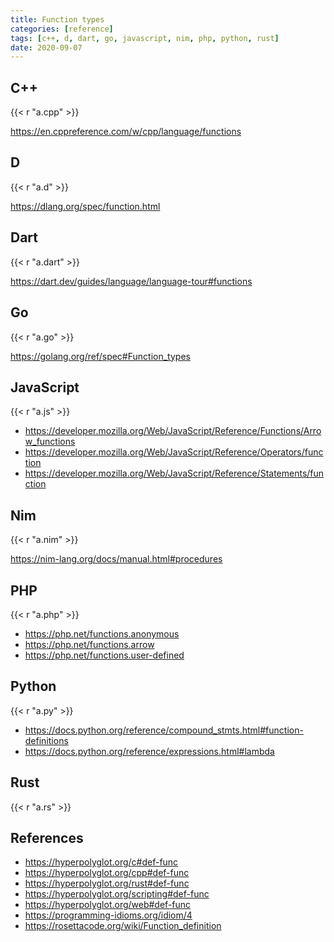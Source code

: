 ```yaml
---
title: Function types
categories: [reference]
tags: [c++, d, dart, go, javascript, nim, php, python, rust]
date: 2020-09-07
---
```


## C++

{{< r "a.cpp" >}}

<https://en.cppreference.com/w/cpp/language/functions>

## D

{{< r "a.d" >}}

<https://dlang.org/spec/function.html>

## Dart

{{< r "a.dart" >}}

<https://dart.dev/guides/language/language-tour#functions>

## Go

{{< r "a.go" >}}

<https://golang.org/ref/spec#Function_types>

## JavaScript

{{< r "a.js" >}}

- <https://developer.mozilla.org/Web/JavaScript/Reference/Functions/Arrow_functions>
- <https://developer.mozilla.org/Web/JavaScript/Reference/Operators/function>
- <https://developer.mozilla.org/Web/JavaScript/Reference/Statements/function>

## Nim

{{< r "a.nim" >}}

<https://nim-lang.org/docs/manual.html#procedures>

## PHP

{{< r "a.php" >}}

- <https://php.net/functions.anonymous>
- <https://php.net/functions.arrow>
- <https://php.net/functions.user-defined>

## Python

{{< r "a.py" >}}

- <https://docs.python.org/reference/compound_stmts.html#function-definitions>
- <https://docs.python.org/reference/expressions.html#lambda>

## Rust

{{< r "a.rs" >}}

## References

- <https://hyperpolyglot.org/c#def-func>
- <https://hyperpolyglot.org/cpp#def-func>
- <https://hyperpolyglot.org/rust#def-func>
- <https://hyperpolyglot.org/scripting#def-func>
- <https://hyperpolyglot.org/web#def-func>
- <https://programming-idioms.org/idiom/4>
- <https://rosettacode.org/wiki/Function_definition>
